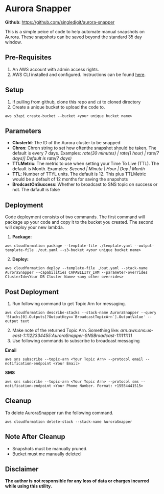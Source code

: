 # Aurora Snapper
**Github:** https://github.com/singledigit/aurora-snapper

This is a simple peice of code to help automate manual snapshots on Aurora. These snapshots can be saved beyond the standard 35 day window.

## Pre-Requisites
1. An AWS account with admin access rights.
2. AWS CLI installed and configured. Instructions can be found [here](https://docs.aws.amazon.com/cli/latest/userguide/installing.html).

## Setup
1. If pulling from github, clone this repo and `cd` to cloned directory
2. Create a unique bucket to upload the code to.
```
aws s3api create-bucket --bucket <your unique bucket name>
```

## Parameters
- **ClusterId**: The ID of the Aurora cluster to be snapped
- **Chron**: Chron string to set how oftenthe snapshot should be taken. The default is every 7 days. Examples: *rate(30 minutes) | rate(1 hour) | rate(7 days)] Default is rate(7 days)*
- **TTLMetric**: The metric to use when setting your Time To Live (TTL). The default is Month. Examples: *Second | Minute | Hour | Day | Month*
- **TTL**: Number of TTYL units. The default is 12. This plus TTLMetric would be a default of 12 months for saving the snapshots
- **BrodcastOnSuccess**: Whether to broadcast to SNS topic on success or not. The dafault is false

## Deployment
Code deployment consists of two commands. The first command will package up your code and copy it to the bucket you created. The second will deploy your new lambda.

1. **Package:**
```
aws cloudformation package --template-file ./template.yaml --output-template-file ./out.yaml --s3-bucket <your unique bucket name>
```
2. **Deploy:**
```
aws cloudformation deploy --template-file ./out.yaml --stack-name AuroraSnapper --capabilities CAPABILITY_IAM --parameter-overrides ClusterId=<Your DB Cluster Name> <any other overrides>
```

## Post Deployment
1. Run following command to get Topic Arn for messaging. 
```
aws cloudformation describe-stacks --stack-name AuroraSnapper --query 'Stacks[0].Outputs[?OutputKey==`BroadcastTopicArn`].OutputValue' --output text
```
2. Make note of the returned Topic Arn. Something like: *arn:aws:sns:us-east-1:1122334455:AuroraSnapper-SNSBroadcast-111111111*
3. Use following commands to subscribe to broadcast messaging

**Email**
```
aws sns subscribe --topic-arn <Your Topic Arn> --protocol email --notification-endpoint <Your Email>
```

**SMS**
```
aws sns subscribe --topic-arn <Your Topic Arn> --protocol sms --notification-endpoint <Your Phone Number. Format: +15554441515>
```

## Cleanup ##
To delete AuroraSnapper run the following command.
```
aws cloudformation delete-stack --stack-name AuroraSnapper
```

## Note After Cleanup ##
* Snapshots must be manually pruned.
* Bucket must me manually deleted

## Disclaimer ##
**The author is not responsible for any loss of data or charges incurred while using this utility.**